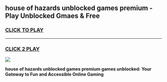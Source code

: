 
## house of hazards unblocked games premium - Play Unblocked Gmaes & Free
<h3>
<a href="https://news.freeplayer.one?title=house_of_hazards_unblocked_games_premium&ref=23F">CLICK TO PLAY</a></h3>
<hr>

<h3>
<a href="https://news.freeplayer.one?title=house_of_hazards_unblocked_games_premium&ref=23F">CLICK 2 PLAY</a>
  
</h3>

<a href="https://news.freeplayer.one?title=house_of_hazards_unblocked_games_premium&ref=23F/"><img src="https://clearcache.store/games.png"></a>


**house of hazards unblocked games premium games unblocked: Your Gateway to Fun and Accessible Online Gaming**
